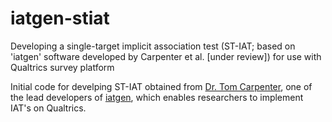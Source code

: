 # iatgen-stiat
Developing a single-target implicit association test (ST-IAT; based on 'iatgen' software developed by Carpenter et al. [under review]) for use with Qualtrics survey platform

Initial code for develping ST-IAT obtained from [Dr. Tom Carpenter](http://spu.edu/academics/school-of-psychology-family-community/faculty-and-staff/thomas-carpenter-profile), one of the lead developers of [iatgen](https://iatgen.wordpress.com/), which enables researchers to implement IAT's on Qualtrics.
